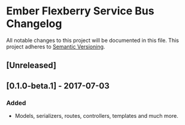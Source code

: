 # Ember Flexberry Service Bus Changelog

All notable changes to this project will be documented in this file.
This project adheres to [Semantic Versioning](http://semver.org/).

## [Unreleased]

## [0.1.0-beta.1] - 2017-07-03

### Added

* Models, serializers, routes, controllers, templates and much more.
